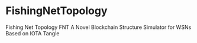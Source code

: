 # FishingNetTopology
Fishing Net Topology
FNT
A Novel Blockchain Structure Simulator for WSNs Based on IOTA Tangle
